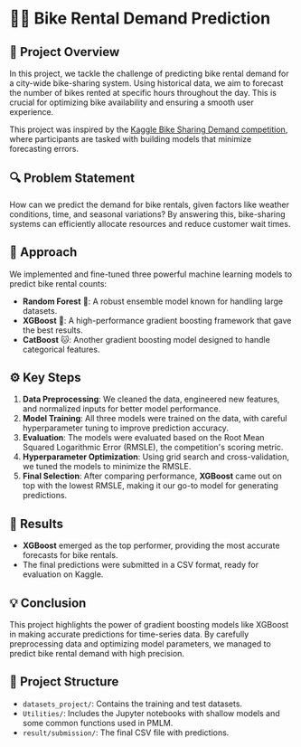 # 🚴‍♂️ Bike Rental Demand Prediction

## 📜 Project Overview
In this project, we tackle the challenge of predicting bike rental demand for a city-wide bike-sharing system. Using historical data, we aim to forecast the number of bikes rented at specific hours throughout the day. This is crucial for optimizing bike availability and ensuring a smooth user experience. 

This project was inspired by the [Kaggle Bike Sharing Demand competition](https://www.kaggle.com/c/bike-sharing-demand), where participants are tasked with building models that minimize forecasting errors.

## 🔍 Problem Statement
How can we predict the demand for bike rentals, given factors like weather conditions, time, and seasonal variations? By answering this, bike-sharing systems can efficiently allocate resources and reduce customer wait times.

## 🚀 Approach
We implemented and fine-tuned three powerful machine learning models to predict bike rental counts:

- **Random Forest** 🌲: A robust ensemble model known for handling large datasets.
- **XGBoost** 🚀: A high-performance gradient boosting framework that gave the best results.
- **CatBoost** 🐱: Another gradient boosting model designed to handle categorical features.

## ⚙️ Key Steps
1. **Data Preprocessing**: We cleaned the data, engineered new features, and normalized inputs for better model performance.
2. **Model Training**: All three models were trained on the data, with careful hyperparameter tuning to improve prediction accuracy.
3. **Evaluation**: The models were evaluated based on the Root Mean Squared Logarithmic Error (RMSLE), the competition's scoring metric.
4. **Hyperparameter Optimization**: Using grid search and cross-validation, we tuned the models to minimize the RMSLE.
5. **Final Selection**: After comparing performance, **XGBoost** came out on top with the lowest RMSLE, making it our go-to model for generating predictions.

## 🔑 Results
- **XGBoost** emerged as the top performer, providing the most accurate forecasts for bike rentals.
- The final predictions were submitted in a CSV format, ready for evaluation on Kaggle.

## 💡 Conclusion
This project highlights the power of gradient boosting models like XGBoost in making accurate predictions for time-series data. By carefully preprocessing data and optimizing model parameters, we managed to predict bike rental demand with high precision.

## 📁 Project Structure
- `datasets_project/`: Contains the training and test datasets.
- `Utilities/`: Includes the Jupyter notebooks with shallow models and some common functions used in PMLM.
- `result/submission/`: The final CSV file with predictions.

